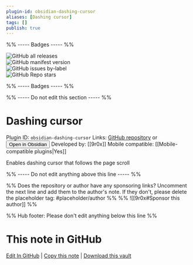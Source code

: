 ```yaml
---
plugin-id: obsidian-dashing-cursor
aliases: [Dashing cursor]
tags: []
publish: true
---
```


%% ----- Badges ----- %%

![GitHub all releases](https://img.shields.io/github/downloads/9r0x/obsidian-dashing-cursor/total?color=573E7A&logo=github&style=for-the-badge)  
![GitHub manifest version](https://img.shields.io/github/manifest-json/v/9r0x/obsidian-dashing-cursor?color=573E7A&logo=github&style=for-the-badge)  
![GitHub issues by-label](https://img.shields.io/github/issues/9r0x/obsidian-dashing-cursor/help%20wanted?color=573E7A&logo=github&style=for-the-badge)  
![GitHub Repo stars](https://img.shields.io/github/stars/9r0x/obsidian-dashing-cursor?color=573E7A&logo=github&style=for-the-badge)

%% ----- Badges ----- %%

%% ----- Do not edit this section ----- %%

# Dashing cursor

Plugin ID: `obsidian-dashing-cursor`
Links: [GitHub repository](https://github.com/9r0x/obsidian-dashing-cursor) or [<button id=HH>Open in Obsidian</button>](obsidian://show-plugin?id=obsidian-dashing-cursor)
Developed by: [[9r0x]]
Mobile compatible: [[Mobile-compatible plugins|Yes]]

Enables dashing cursor that follows the page scroll

%% ----- Do not edit anything above this line ----- %%

%% Does the repository or author have any sponsoring links? Uncomment the next line and add them to the author's note. If they don't, please delete the placeholder tag: #placeholder/author %%
%% ![[9r0x#Sponsor this author]] %%

%% Hub footer: Please don't edit anything below this line %%

# This note in GitHub

<span class="git-footer">[Edit In GitHub](https://github.dev/obsidian-community/obsidian-hub/blob/main/02%20-%20Community%20Expansions/02.05%20All%20Community%20Expansions/Plugins/obsidian-dashing-cursor.md "git-hub-edit-note") | [Copy this note](https://raw.githubusercontent.com/obsidian-community/obsidian-hub/main/02%20-%20Community%20Expansions/02.05%20All%20Community%20Expansions/Plugins/obsidian-dashing-cursor.md "git-hub-copy-note") | [Download this vault](https://github.com/obsidian-community/obsidian-hub/archive/refs/heads/main.zip "git-hub-download-vault") </span>
